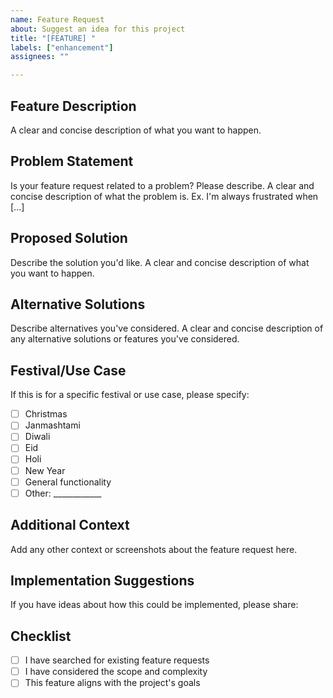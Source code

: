 ```yaml
---
name: Feature Request
about: Suggest an idea for this project
title: "[FEATURE] "
labels: ["enhancement"]
assignees: ""

---
```


## Feature Description
A clear and concise description of what you want to happen.

## Problem Statement
Is your feature request related to a problem? Please describe.
A clear and concise description of what the problem is. Ex. I'm always frustrated when [...]

## Proposed Solution
Describe the solution you'd like.
A clear and concise description of what you want to happen.

## Alternative Solutions
Describe alternatives you've considered.
A clear and concise description of any alternative solutions or features you've considered.

## Festival/Use Case
If this is for a specific festival or use case, please specify:
- [ ] Christmas
- [ ] Janmashtami  
- [ ] Diwali
- [ ] Eid
- [ ] Holi
- [ ] New Year
- [ ] General functionality
- [ ] Other: ____________

## Additional Context
Add any other context or screenshots about the feature request here.

## Implementation Suggestions
If you have ideas about how this could be implemented, please share:

## Checklist
- [ ] I have searched for existing feature requests
- [ ] I have considered the scope and complexity
- [ ] This feature aligns with the project's goals